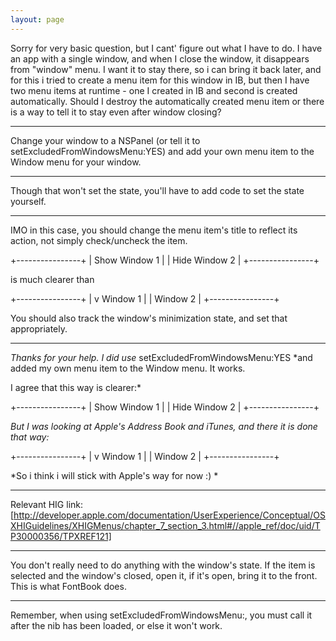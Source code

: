```yaml
---
layout: page
---
```




Sorry for very basic question, but I cant' figure out what I have to do. I have an app with a single window, and when I close the window, it disappears from "window" menu. I want it to stay there, so i can bring it back later, and for this i tried to create a menu item for this window in IB, but then I have two menu items at runtime - one I created in IB and second is created automatically. 
Should I destroy the automatically created menu item or there is a way to tell it to stay even after window closing?

----

Change your window to a NSPanel (or tell it to     setExcludedFromWindowsMenu:YES) and add your own menu item to the Window menu for your window.

----

Though that won't set the state, you'll have to add code to set the state yourself.

----

IMO in this case, you should change the menu item's title to reflect its action, not simply check/uncheck the item.

    
+----------------+
| Show Window 1  |
| Hide Window 2  |
+----------------+


is much clearer than

    
+----------------+
| v Window 1     |
|   Window 2     |
+----------------+


You should also track the window's minimization state, and set that appropriately.

----
*Thanks for your help. I did use*     setExcludedFromWindowsMenu:YES *and added my own menu item to the Window menu. It works.

I agree that this way is clearer:*
    
+----------------+
| Show Window 1  |
| Hide Window 2  |
+----------------+

*But I was looking at Apple's Address Book and iTunes, and there it is done that way:*
    
+----------------+
| v Window 1     |
|   Window 2     |
+----------------+

*So i think i will stick with Apple's way for now :) *

----
Relevant HIG link: [http://developer.apple.com/documentation/UserExperience/Conceptual/OSXHIGuidelines/XHIGMenus/chapter_7_section_3.html#//apple_ref/doc/uid/TP30000356/TPXREF121]

----

You don't really need to do anything with the window's state. If the item is selected and the window's closed, open it, if it's open, bring it to the front. This is what FontBook does.

----

Remember, when using     setExcludedFromWindowsMenu:, you must call it after the nib has been loaded, or else it won't work.
